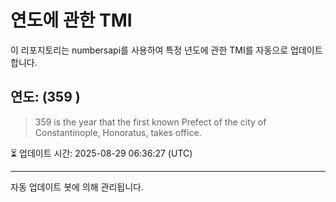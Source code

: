 
# 연도에 관한 TMI

이 리포지토리는 numbersapi를 사용하여 특정 년도에 관한 TMI를 자동으로 업데이트합니다.

## 연도: (359 )
> 359 is the year that the first known Prefect of the city of Constantinople, Honoratus, takes office.

⏳ 업데이트 시간: 2025-08-29 06:36:27 (UTC)

---
자동 업데이트 봇에 의해 관리됩니다.
